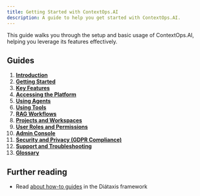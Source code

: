 ```yaml
---
title: Getting Started with ContextOps.AI
description: A guide to help you get started with ContextOps.AI.
---
```


This guide walks you through the setup and basic usage of ContextOps.AI, helping you leverage its features effectively.

## Guides

1. [**Introduction**](/guides/introduction/)
2. [**Getting Started**](/guides/getting-started/)
3. [**Key Features**](/guides/key-features/)
4. [**Accessing the Platform**](/guides/accessing-the-platform/)
5. [**Using Agents**](/guides/using-agents/)
6. [**Using Tools**](/guides/using-tools/)
7. [**RAG Workflows**](/guides/rag-workflows/)
8. [**Projects and Workspaces**](/guides/projects-and-workspaces/)
9. [**User Roles and Permissions**](/guides/user-roles-and-permissions/)
10. [**Admin Console**](/guides/admin-console/)
11. [**Security and Privacy (GDPR Compliance)**](/guides/security-and-privacy/)
12. [**Support and Troubleshooting**](/guides/support-and-troubleshooting/)
13. [**Glossary**](/guides/glossary/)

## Further reading

- Read [about how-to guides](https://diataxis.fr/how-to-guides/) in the Diátaxis framework
